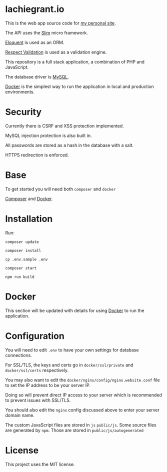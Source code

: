 lachiegrant.io
=
This is the web app source code for [my personal site](http://www.lachiegrant.io).

The API uses the [Slim](https://www.slimframework.com/) micro framework.

[Eloquent](https://laravel.com/docs/8.x/eloquent) is used as an ORM.

[Respect Validation](https://github.com/Respect/Validation) is used as a validation engine.

This repository is a full stack application, a combination of PHP and JavaScript.

The database driver is [MySQL](https://www.mysql.com/).

[Docker](https://www.docker.com) is the simplest way to run the application in local and production environments.

Security
=
Currently there is CSRF and XSS protection implemented.

MySQL injection protection is also built in.

All passwords are stored as a hash in the database with a salt.

HTTPS redirection is enforced.

Base
=
To get started you will need both `composer` and `docker`

[Composer](https://getcomposer.org/) and [Docker](http://www.docker.com/).

Installation
=
Run:

`composer update`

`composer install`

`cp .env.sample .env`

`composer start`

`npm run build`

Docker
=
This section will be updated with details for using [Docker](https://www.docker.com/) to run the application.

Configuration
=
You will need to edit `.env` to have your own settings for database connections.

For SSL/TLS, the keys and certs go in `docker/ssl/private` and `docker/ssl/certs` respectively.

You may also want to edit the `docker/nginx/config/nginx.website.conf` file to set the IP address to be your server IP.

Doing so will prevent direct IP access to your server which is recommended to prevent issues with SSL/TLS. 

You should also edit the `nginx` config discussed above to enter your server domain name.

The custom JavaScript files are stored in `js` `public/js`. Some source files are generated by `npm`. Those are stored in `public/js/autogenerated`


License
=
This project uses the MIT license.

